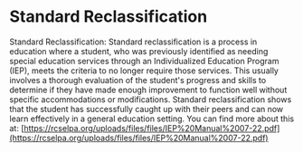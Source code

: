 # Standard Reclassification
Standard Reclassification: Standard reclassification is a process in education where a student, who was previously identified as needing special education services through an Individualized Education Program (IEP), meets the criteria to no longer require those services. This usually involves a thorough evaluation of the student's progress and skills to determine if they have made enough improvement to function well without specific accommodations or modifications. Standard reclassification shows that the student has successfully caught up with their peers and can now learn effectively in a general education setting.
You can find more about this at: [https://rcselpa.org/uploads/files/files/IEP%20Manual%2007-22.pdf](https://rcselpa.org/uploads/files/files/IEP%20Manual%2007-22.pdf)